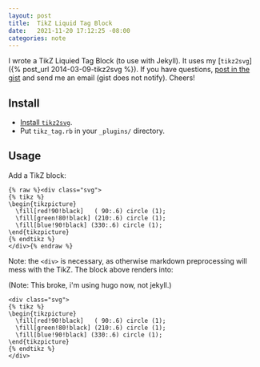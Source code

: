 ```yaml
---
layout: post
title:  TikZ Liquid Tag Block
date:   2021-11-20 17:12:25 -08:00
categories: note
---
```


I wrote a TikZ Liquied Tag Block (to use with Jekyll). It uses my [`tikz2svg`]({% post_url 2014-03-09-tikz2svg %}). If you have questions, [post in the gist](https://gist.github.com/jbenet/10332368) and send me an email (gist does not notify). Cheers!

## Install

- [Install `tikz2svg`](http://juan.benet.ai/note/2014-03-09/tikz2svg/#install).
- Put `tikz_tag.rb` in your `_plugins/` directory.

## Usage

Add a TikZ block:

```liquid
{% raw %}<div class="svg">
{% tikz %}
\begin{tikzpicture}
  \fill[red!90!black]   ( 90:.6) circle (1);
  \fill[green!80!black] (210:.6) circle (1);
  \fill[blue!90!black] (330:.6) circle (1);
\end{tikzpicture}
{% endtikz %}
</div>{% endraw %}
```

Note: the `<div>` is necessary, as otherwise markdown preprocessing will mess with the TikZ. The block above renders into:

(Note: This broke, i'm using hugo now, not jekyll.)

```
<div class="svg">
{% tikz %}
\begin{tikzpicture}
  \fill[red!90!black]   ( 90:.6) circle (1);
  \fill[green!80!black] (210:.6) circle (1);
  \fill[blue!90!black] (330:.6) circle (1);
\end{tikzpicture}
{% endtikz %}
</div>
```


<script src="https://gist.github.com/jbenet/10332368.js"></script>
